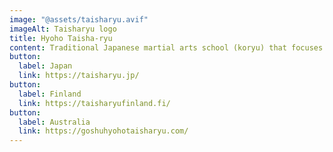 ```yaml
---
image: "@assets/taisharyu.avif"
imageAlt: Taisharyu logo
title: Hyoho Taisha-ryu
content: Traditional Japanese martial arts school (koryu) that focuses on Japanese swordsmanship
button:
  label: Japan
  link: https://taisharyu.jp/
button:
  label: Finland
  link: https://taisharyufinland.fi/
button:
  label: Australia
  link: https://goshuhyohotaisharyu.com/
---
```

